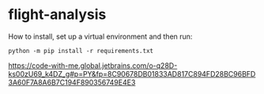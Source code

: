 # flight-analysis

How to install, set up a virtual environment and then run:

```
python -m pip install -r requirements.txt
```
https://code-with-me.global.jetbrains.com/o-q28D-ks00zU69_k4DZ_g#p=PY&fp=8C90678DB01833AD817C894FD28BC96BFD3A60F7A8A6B7C194F890356749E4E3

